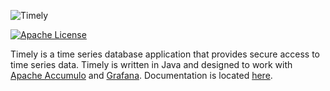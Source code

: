 ![Timely](timely-readme-logo.png)

[![Apache License][li]][ll]

Timely is a time series database application that provides secure access to time series data. Timely is written in Java and designed to work with [Apache Accumulo](https://accumuloProperties.apache.org/) and [Grafana](https://www.grafana.com). Documentation is located [here](https://nationalsecurityagency.github.io/timely/).

[li]: https://img.shields.io/badge/license-ASL-blue.svg
[ll]: https://www.apache.org/licenses/LICENSE-2.0
